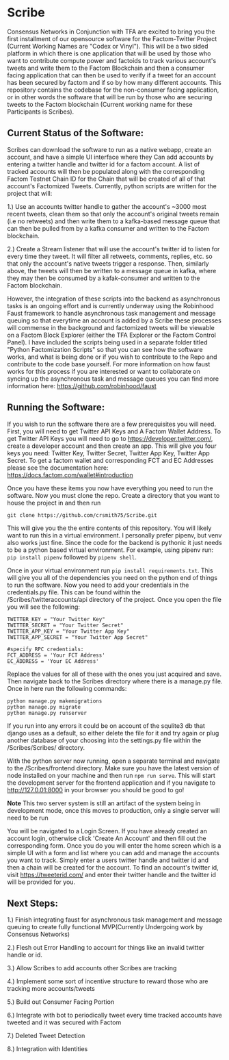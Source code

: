 # Scribe

Consensus Networks in Conjunction with TFA are excited to bring you the first installment of our opensource software for the
Factom-Twitter Project (Current Working Names are "Codex or Vinyl"). This will be a two sided platform in which there
is one application that will be used by those who want to contribute compute power and factoids to track various account's 
tweets and write them to the Factom Blockchain and then a consumer facing application that can then be used to verify if
a tweet for an account has been secured by factom and if so by how many different accounts. This repository contains the codebase
for the non-consumer facing application, or in other words the software that will be run by those who are securing tweets to
the Factom blockchain (Current working name for these Participants is Scribes).

## Current Status of the Software:
Scribes can download the software to run as a native webapp, create an account, and have a simple UI interface where they
Can add accounts by entering a twitter handle and twitter id for a factom account. A list of tracked accounts will then 
be populated along with the corresponding Factom Testnet Chain ID for the Chain that will be created of all of that account's
Factomized Tweets. Currently, python scripts are written for the project that will:

1.) Use an accounts twitter handle to gather the account's ~3000 most recent tweets, clean them so that only the account's
original tweets remain (i.e no retweets) and then write them to a kafka-based message queue that can then be pulled from by 
a kafka consumer and written to the Factom blockchain.

2.) Create a Stream listener that will use the account's twitter id to listen for every time they tweet. It will filter all
retweets, comments, replies, etc. so that only the account's native tweets trigger a response. Then, similarly above, the
tweets will then be written to a message queue in kafka, where they may then be consumed by a kafak-consumer and written 
to the Factom blockchain.

However, the integration of these scripts into the backend as asynchronous tasks is an ongoing effort and is currently underway
using the Robinhood Faust framework to handle asynchronous task management and message queuing so that everytime an account
is added by a Scribe these processes will commense in the background and factomized tweets will be viewable on a Factom Block 
Explorer (either the TFA Explorer or the Factom Control Panel). I have included the scripts being used in a separate folder
titled "Python Factomization Scripts" so that you can see how the software works, and what is being done or if you wish
to contribute to the Repo and contribute to the code base yourself. For more information on how faust works for this process if
you are interested or want to collaborate on syncing up the asynchronous task and message queues you can find more information
here: https://github.com/robinhood/faust

## Running the Software:

If you wish to run the software there are a few prerequisites you will need. First, you will need to get Twitter API Keys and
A Factom Wallet Address. To get Twitter API Keys you will need to go to https://developer.twitter.com/, create a developer
account and then create an app. This will give you four keys you need: Twitter Key, Twitter Secret, Twitter App Key, Twitter App
Secret. To get a factom wallet and corresponding FCT and EC Addresses please see the documentation here: https://docs.factom.com/wallet#introduction

Once you have these items you now have everything you need to run the software. Now you must clone the repo. Create a directory
that you want to house the project in and then run

`git clone https://github.com/crsmith75/Scribe.git`

This will give you the the entire contents of this repository. You will likely want to run this in a virtual environment. I 
personally prefer pipenv, but venv also works just fine. Since the code for the backend is pythonic it just needs to be a 
python based virtual environment. For example, using pipenv run:
`pip install pipenv` followed by `pipenv shell`.

Once in your virtual environment run `pip install requirements.txt`. This will give you all of the dependencies you need
on the python end of things to run the software. Now you need to add your credentials in the credentials.py file. This can
be found within the /Scribes/twitteraccounts/api directory of the project. Once you open the file you will see the following:
```
TWITTER_KEY = "Your Twitter Key"
TWITTER_SECRET = "Your Twitter Secret"
TWITTER_APP_KEY = "Your Twitter App Key"
TWITTER_APP_SECRET = "Your Twitter App Secret"

#specify RPC credentials:
FCT_ADDRESS = 'Your FCT Address'
EC_ADDRESS = 'Your EC Address'
```
Replace the values for all of these with the ones you just acquired and save. Then navigate back to the Scribes directory
where there is a manage.py file. Once in here run the following commands:
```
python manage.py makemigrations
python manage.py migrate
python manage.py runserver
```

If you run into any errors it could be on account of the squlite3 db that django uses as a default, so either delete the
file for it and try again or plug another database of your choosing into the settings.py file within the /Scribes/Scribes/ directory.

With the python server now running, open a separate terminal and navigate to the /Scribes/frontend directory. Make sure you have
the latest version of node installed on your machine and then run `npm run serve`. This will start the development server
for the frontend application and if you navigate to http://127.0.01:8000 in your browser you should be good to go!

**Note** This two server system is still an artifact of the system being in development mode, once this moves to production,
only a single server will need to be run

You will be navigated to a Login Screen. If you have already created an account login, otherwise click 'Create An Account' and 
then fill out the corresponding form. Once you do you will enter the home screen which is a simple UI with a form and list
where you can add and manage the accounts you want to track. Simply enter a users twitter handle and twitter id and then a 
chain will be created for the account. To find an account's twitter id, visit https://tweeterid.com/ and enter their twitter
handle and the twitter id will be provided for you.

## Next Steps:

1.) Finish integrating faust for asynchronous task management and message queuing to create fully functional MVP(Currently Undergoing work by Consensus Networks)

2.) Flesh out Error Handling to account for things like an invalid twitter handle or id.

3.) Allow Scribes to add accounts other Scribes are tracking

4.) Implement some sort of incentive structure to reward those who are tracking more accounts/tweets

5.) Build out Consumer Facing Portion

6.) Integrate with bot to periodically tweet every time tracked accounts have tweeted and it was secured with Factom

7.) Deleted Tweet Detection

8.) Integration with Identities
